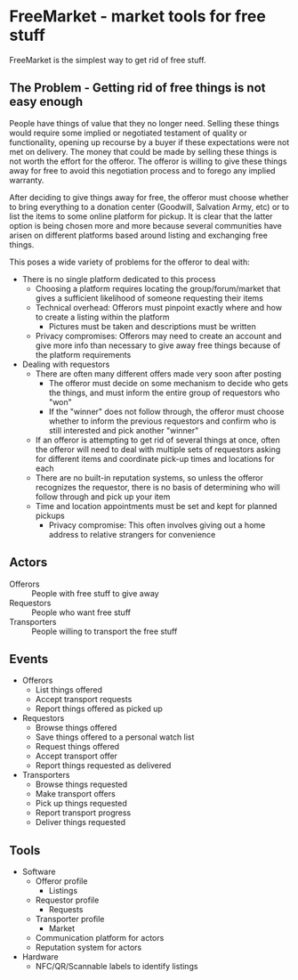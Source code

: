 # FreeMarket - market tools for free stuff

FreeMarket is the simplest way to get rid of free stuff.

## The Problem - Getting rid of free things is not easy enough

People have things of value that they no longer need.  Selling these things would require some implied or negotiated testament of quality or functionality, opening up recourse by a buyer if these expectations were not met on delivery.  The money that could be made by selling these things is not worth the effort for the offeror.  The offeror is willing to give these things away for free to avoid this negotiation process and to forego any implied warranty.

After deciding to give things away for free, the offeror must choose whether to bring everything to a donation center (Goodwill, Salvation Army, etc) or to list the items to some online platform for pickup. It is clear that the latter option is being chosen more and more because several communities have arisen on different platforms based around listing and exchanging free things. 

This poses a wide variety of problems for the offeror to deal with:

- There is no single platform dedicated to this process
  - Choosing a platform requires locating the group/forum/market that gives a sufficient likelihood of someone requesting their items
  - Technical overhead: Offerors must pinpoint exactly where and how to create a listing within the platform
    - Pictures must be taken and descriptions must be written
  - Privacy compromises: Offerors may need to create an account and give more info than necessary to give away free things because of the platform requirements
- Dealing with requestors
  - There are often many different offers made very soon after posting
    - The offeror must decide on some mechanism to decide who gets the things, and must inform the entire group of requestors who "won"
    - If the "winner" does not follow through, the offeror must choose whether to inform the previous requestors and confirm who is still interested and pick another "winner" 
  - If an offeror is attempting to get rid of several things at once, often the offeror will need to deal with multiple sets of requestors asking for different items and coordinate pick-up times and locations for each
  - There are no built-in reputation systems, so unless the offeror recognizes the requestor, there is no basis of determining who will follow through and pick up your item
  - Time and location appointments must be set and kept for planned pickups
    - Privacy compromise: This often involves giving out a home address to relative strangers for convenience

## Actors

<dl>
    <dt>Offerors</dt>
    <dd>People with free stuff to give away</dd>
    <dt>Requestors</dt>
    <dd>People who want free stuff</dd>
    <dt>Transporters</dt>
    <dd>People willing to transport the free stuff</dd>
</dl>

## Events

- Offerors
  - List things offered
  - Accept transport requests
  - Report things offered as picked up
- Requestors
  - Browse things offered
  - Save things offered to a personal watch list
  - Request things offered
  - Accept transport offer
  - Report things requested as delivered
- Transporters
  - Browse things requested
  - Make transport offers
  - Pick up things requested
  - Report transport progress
  - Deliver things requested

## Tools

- Software
  - Offeror profile
    - Listings
  - Requestor profile
    - Requests
  - Transporter profile
    - Market
  - Communication platform for actors
  - Reputation system for actors
- Hardware
  - NFC/QR/Scannable labels to identify listings